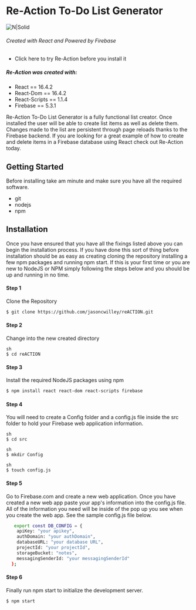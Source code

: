 # Re-Action To-Do List Generator
![N|Solid](http://oi66.tinypic.com/2ia8s52.jpg) 
###### Created with React and Powered by Firebase 
- Click here to try Re-Action before you install it


##### Re-Action was created with:
- React == 16.4.2
- React-Dom == 16.4.2
- React-Scripts == 1.1.4
- Firebase == 5.3.1

Re-Action To-Do List Generator is a fully functional list creator.  Once installed the user will be able to create list items as well as delete them.  Changes made to the list are persistent through page reloads thanks to the Firebase backend. If you are looking for a great example of how to create and delete items in a Firebase database using React check out Re-Action today.  

## Getting Started
Before installing take am minute and make sure you have all the required software.
- git
- nodejs
- npm

## Installation
Once you have ensured that you have all the fixings listed above you can begin the installation process. If you have done this sort of thing before installation should be as easy as creating cloning the repository installing a few npm packages and running npm start.   If this is your first time or you are new to NodeJS or NPM simply following the steps below and you should be up and running in no time.
#### Step 1 
Clone the Repository
```sh
$ git clone https://github.com/jasoncwilley/reACTION.git
```
#### Step 2 
Change into the new created directory
```
sh
$ cd reACTION
```
#### Step 3
Install the required NodeJS packages using npm
```sh
$ npm install react react-dom react-scripts firebase
```
#### Step 4
You will need to create a Config folder and a config.js file inside the src folder to hold your Firebase web application information.   
```
sh
$ cd src
```
```
sh
$ mkdir Config
```
```
sh
$ touch config.js
```
#### Step 5
Go to Firebase.com and create a new web application.  Once you have created a new web app paste your app's information into the config.js file.  All of the information you need will be inside of the pop up you see when you create the web app.  See the sample config.js file below.

```sh
   export const DB_CONFIG = {
    apiKey: "your apikey",
    authDomain: "your authDomain",
    databaseURL: "your database URL",
    projectId: "your projectId",
    storageBucket: "notes",
    messagingSenderId: "your messagingSenderId"
  };
```
#### Step 6
Finally run npm start to initialize the development server.
```sh
$ npm start
```
